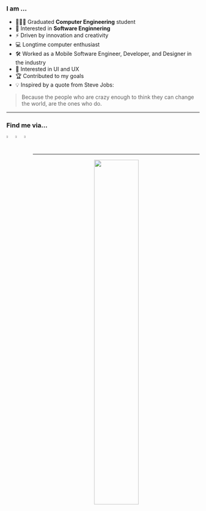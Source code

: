 ### I am ...
- 👨🏻‍💻 Graduated **Computer Engineering** student
- 👾 Interested in **Software Enginnering**
- ⚡ Driven by innovation and creativity
- 💻 Longtime computer enthusiast
- 🛠 Worked as a Mobile Software Engineer, Developer, and Designer in the industry
- 📱 Interested in UI and UX
- 🏆 Contributed to my goals
- 💡 Inspired by a quote from Steve Jobs:
> Because the people who are crazy enough to think they can change the world, are the ones who do.

---

### Find me via...

<p align="left">    
  <a href="https://www.linkedin.com/in/Navid-All-Gharaee">
        <img align="left" 
             alt="linkedin" 
             title="LinkedIn"
             width="4%" 
             src="https://cdn2.iconfinder.com/data/icons/social-media-2285/512/1_Linkedin_unofficial_colored_svg-512.png">
    </a>
    
  <a href="https://twitter.com/navid_ag/">
      <img align="left" 
           alt="twitter" 
           title="Twitter"
           width="4%" 
           src="https://cdn4.iconfinder.com/data/icons/social-media-flat-7/64/Social-media_Twitter-1024.png">
    </a>
   
  
   <a href="https://medium.com/@TheUnitedTwins/">
      <img align="left" 
           alt="twitter" 
           title="Twitter"
           width="4%" 
           src="https://cdn4.iconfinder.com/data/icons/social-media-flat-7/64/Social-media_Twitter-1024.png">
    </a>
    
</p>

</br>
</br>

---
<p align="center">
<!-- Taken from https://github.com/anuraghazra/github-readme-stats -->
    <a href="#">
        <img
            width="48%"
            src="https://github-readme-stats.vercel.app/api?username=navidag&theme=radical&count_private=true&show_icons=true&disable_animations=false&include_all_commits=true"
        />
    </a>
</p>
